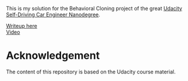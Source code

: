 This is my solution for the Behavioral Cloning project of the great [Udacity Self-Driving Car Engineer Nanodegree](https://www.udacity.com/course/self-driving-car-engineer-nanodegree--nd013).

[Writeup here](writeup.md)<BR>
[Video](video.mp4)

# Acknowledgement
The content of this repository is based on the Udacity course material.
